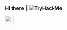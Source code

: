 ### Hi there 👋   ![TryHackMe](https://tryhackme-badges.s3.amazonaws.com/humzakt.png)


<a href="https://facebook.com/humzakt"><img src="https://cdn.worldvectorlogo.com/logos/facebook-3-2.svg" width="30" height="30" /> </a>

<!--
**Humza-K-T/humza-k-t** is a ✨ _special_ ✨ repository because its `README.md` (this file) appears on your GitHub profile.

Here are some ideas to get you started:

- 🔭 I’m currently working on ...
- 🌱 I’m currently learning ...
- 👯 I’m looking to collaborate on ...
- 🤔 I’m looking for help with ...
- 💬 Ask me about ...
- 📫 How to reach me: ...
- 😄 Pronouns: ...
- ⚡ Fun fact: ...
-->
